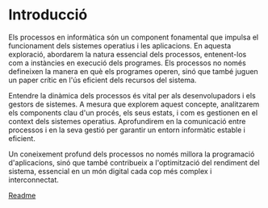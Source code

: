 # Introducció

Els processos en informàtica són un component fonamental que impulsa el funcionament dels sistemes operatius i les aplicacions. En aquesta exploració, abordarem la natura essencial dels processos, entenent-los com a instàncies en execució dels programes. Els processos no només defineixen la manera en què els programes operen, sinó que també juguen un paper crític en l'ús eficient dels recursos del sistema.

Entendre la dinàmica dels processos és vital per als desenvolupadors i els gestors de sistemes. A mesura que explorem aquest concepte, analitzarem els components clau d'un procés, els seus estats, i com es gestionen en el context dels sistemes operatius. Aprofundirem en la comunicació entre processos i en la seva gestió per garantir un entorn informàtic estable i eficient.

Un coneixement profund dels processos no només millora la programació d'aplicacions, sinó que també contribueix a l'optimització del rendiment del sistema, essencial en un món digital cada cop més complex i interconnectat.

[Readme](readme.md)
